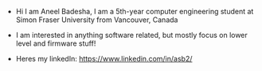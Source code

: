 - Hi I am Aneel Badesha, I am a 5th-year computer engineering student at Simon Fraser University from Vancouver, Canada

- I am interested in anything software related, but mostly focus on lower level and firmware stuff!

- Heres my linkedIn: https://www.linkedin.com/in/asb2/
